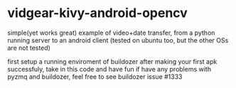 # vidgear-kivy-android-opencv
simple(yet works great) example of video+date transfer, from a python running server to an android client (tested on ubuntu too, but the other OSs are not tested)

first setup a running enviroment of buildozer
after making your first apk successfuly, take in this code and have fun
if have any problems with pyzmq and buildozer, feel free to see buildozer issue #1333
